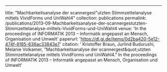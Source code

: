---
title: "Machbarkeitsanalyse der scannergest&quot;utzten Stimmzettelanalyse mittels VividForms und UniWahl4"
collection: publications
permalink: /publications/2013-09-Machbarkeitsanalyse-der-scannergestutzten-Stimmzettelanalyse-mittels-VividForms-und-UniWahl4
venue: 'In the proceedings of INFORMATIK 2013 – Informatik angepasst an Mensch, Organisation und Umwelt'
paperurl: 'https://dl.gi.de/items/0d2ba420-5e12-474f-8185-636ac33843e7'
citation: ' Kristoffer Braun,  Jurlind Budurushi,  Melanie Volkamer, &quot;Machbarkeitsanalyse der scannergest&amp;quot;utzten Stimmzettelanalyse mittels VividForms und UniWahl4.&quot; In the proceedings of INFORMATIK 2013 – Informatik angepasst an Mensch, Organisation und Umwelt'